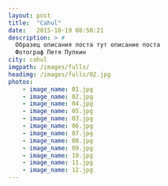 ```yaml
---
layout: post
title:  "Cahul"
date:   2015-10-19 08:50:21
description: > #
  Образец описания поста тут описание поста
  Фотограф Петя Пупкин
city: cahul
imgpath: /images/fulls/
headimg: /images/fulls/02.jpg
photos:
    - image_name: 01.jpg
    - image_name: 02.jpg
    - image_name: 04.jpg
    - image_name: 05.jpg
    - image_name: 03.jpg
    - image_name: 06.jpg
    - image_name: 07.jpg
    - image_name: 08.jpg
    - image_name: 09.jpg
    - image_name: 10.jpg
    - image_name: 11.jpg
    - image_name: 12.jpg
---
```

